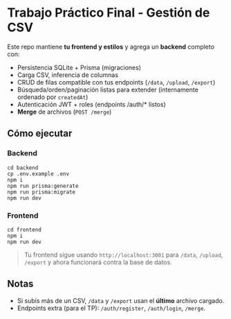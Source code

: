 # Trabajo Práctico Final - Gestión de CSV

Este repo mantiene **tu frontend y estilos** y agrega un **backend** completo con:
- Persistencia SQLite + Prisma (migraciones)
- Carga CSV, inferencia de columnas
- CRUD de filas compatible con tus endpoints (`/data`, `/upload`, `/export`)
- Búsqueda/orden/paginación listas para extender (internamente ordenado por `createdAt`)
- Autenticación JWT + roles (endpoints /auth/* listos)
- **Merge** de archivos (`POST /merge`)

## Cómo ejecutar

### Backend
```
cd backend
cp .env.example .env
npm i
npm run prisma:generate
npm run prisma:migrate
npm run dev
```

### Frontend
```
cd frontend
npm i
npm run dev
```

> Tu frontend sigue usando `http://localhost:3001` para `/data`, `/upload`, `/export` y ahora funcionará contra la base de datos.

## Notas
- Si subís más de un CSV, `/data` y `/export` usan el **último** archivo cargado.
- Endpoints extra (para el TP): `/auth/register`, `/auth/login`, `/merge`.
